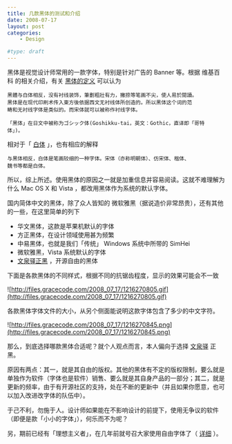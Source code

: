 ```yaml
---
title: 几款黑体的测试和介绍
date: 2008-07-17
layout: post
categories:
    - Design

#type: draft
---
```


黑体是视觉设计师常用的一款字体，特别是针对广告的 Banner 等。根据 维基百科 的相关介绍，有关 [黑体的定义](http://twurl.nl/qv2s0k) 可以认为

```
黑體与白体相反，没有衬线装饰，筆劃粗壯有力，撇捺等笔画不尖，使人易於閱讀。
黑体是在现代印刷术传入東方後依据西文无衬线体所创造的。所以黑体这个词的范
畴和无衬线字体是类似的。而宋体就可以被称作衬线字体。

「黑体」在日文中被称为ゴシック体(Goshikku-tai，英文：Gothic，直译即「哥特
体」)。
```

相对于「 [白体](http://twurl.nl/3y07oy) 」，也有相应的解释

```
与黑体相反，白体是笔画较细的一种字体。宋体（亦称明朝体）、仿宋体、楷体、
魏书等都是白体。
```

所以，综上所述。使用黑体的原因之一就是加重信息并容易阅读。这就不难理解为什么 Mac OS X 和 Vista ，都改用黑体作为系统的默认字体。

国内简体中文的黑体，除了众人皆知的 微软雅黑（据说造价非常昂贵），还有其他的一些，在这里简单的列下

* 华文黑体，这款是苹果机默认的字体
* 方正黑体，在设计领域使用甚为频繁
* 中易黑体，也就是我们「传统」 Windows 系统中所带的 SimHei
* 微软雅黑，Vista 系统默认的字体
*  [文泉驿正黑](http://www.wenq.org) ，开源自由的黑体


下面是各款黑体的不同样式，根据不同的抗锯齿程度，显示的效果可能会不一致

![http://files.gracecode.com/2008_07_17/1216270805.gif](http://files.gracecode.com/2008_07_17/1216270805.gif)

各款黑体字体文件的大小，从另个侧面能说明这款字体包含了多少的中文字符。

![http://files.gracecode.com/2008_07_17/1216270845.png](http://files.gracecode.com/2008_07_17/1216270845.png)

那么，到底选择哪款黑体合适呢？就个人观点而言，本人偏向于选择  [文泉驿](http://www.wenq.org)  正黑。

原因有两点：其一，就是其自由的版权。其他的黑体有不定的版权限制，要么就是单独作为软件（字体也是软件）销售、要么就是其自身产品的一部分；其二，就是更新的频率，由于有开源社区的支持，处在不断的更新中（并且如果你愿意，也可以加入改进改字体的队伍中）。

于己不利，勿施于人。设计师如果能在不影响设计的前提下，使用无争议的软件（即便是款「小小的字体」），何乐而不为呢？

另，期前已经有「理想主义者」，在几年前就号召大家使用自由字体了（ [详细](http://slack.linuxsir.org/amdk6/article/free_fonts.html) ）。
